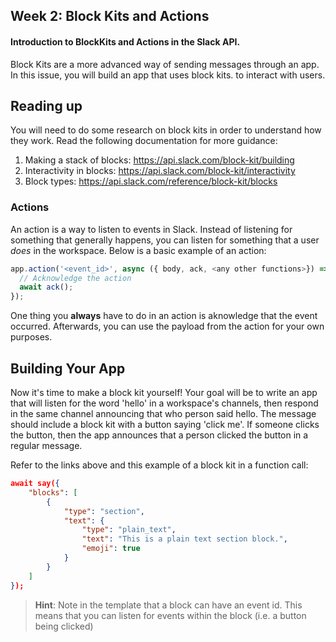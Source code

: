 ## Week 2: Block Kits and Actions

#### Introduction to BlockKits and Actions in the Slack API.

Block Kits are a more advanced way of sending messages through an app. In this issue, you will build an app that uses block kits. to interact with users. 



## Reading up

You will need to do some research on block kits in order to understand how they work. Read the following documentation for more guidance:

1. Making a stack of blocks: https://api.slack.com/block-kit/building
2. Interactivity in blocks: https://api.slack.com/block-kit/interactivity
3. Block types: https://api.slack.com/reference/block-kit/blocks

### Actions

An action is a way to listen to events in Slack. Instead of listening for something that generally happens, you can listen for something that a user *does* in the workspace. Below is a basic example of an action:

```javascript
app.action('<event_id>', async ({ body, ack, <any other functions>}) => {
  // Acknowledge the action
  await ack();
});
```

One thing you **always** have to do in an action is aknowledge that the event occurred. Afterwards, you can use the payload from the action for your own purposes.

 

## Building Your App

Now it's time to make a block kit yourself! Your goal will be to write an app that will listen for the word 'hello' in a workspace's channels, then respond in the same channel announcing that who person said hello. The message should include a block kit with a button saying 'click me'. If someone clicks the button, then the app announces that a person clicked the button in a regular message.

Refer to the links above and this example of a block kit in a function call:

```json
await say({
	"blocks": [
		{
			"type": "section",
			"text": {
				"type": "plain_text",
				"text": "This is a plain text section block.",
				"emoji": true
			}
		}
	]
});
```



> **Hint**: Note in the template that a block can have an event id. This means that you can listen for events within the block (i.e. a button being clicked)

 

